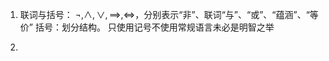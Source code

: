1. 联词与括号：
	$\neg,\land,\lor,\implies,\iff$，分别表示“非”、联词“与”、“或”、“蕴涵”、“等价”
	 括号：划分结构。
	只使用记号不使用常规语言未必是明智之举
	 
 1. 